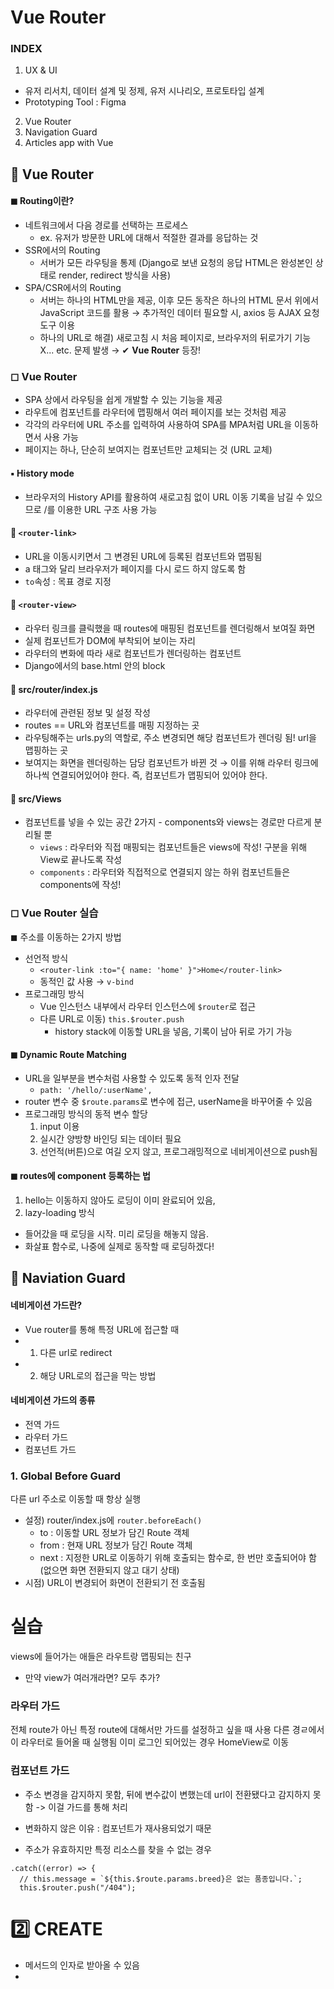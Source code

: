 # Vue Router

### INDEX
1. UX & UI
- 유저 리서치, 데이터 설계 및 정제, 유저 시나리오, 프로토타입 설계
- Prototyping Tool : Figma
2. Vue Router
3. Navigation Guard
4. Articles app with Vue

## 🤍 Vue Router
#### ◼ Routing이란?
- 네트워크에서 다음 경로를 선택하는 프로세스
  - ex. 유저가 방문한 URL에 대해서 적절한 결과를 응답하는 것
- SSR에서의 Routing
  - 서버가 모든 라우팅을 통제 (Django로 보낸 요청의 응답 HTML은 완성본인 상태로 render, redirect 방식을 사용)
- SPA/CSR에서의 Routing
  - 서버는 하나의 HTML만을 제공, 이후 모든 동작은 하나의 HTML 문서 위에서 JavaScript 코드를 활용 → 추가적인 데이터 필요할 시, axios 등 AJAX 요청 도구 이용
  - 하나의 URL로 해결) 새로고침 시 처음 페이지로, 브라우저의 뒤로가기 기능 X... etc. 문제 발생 → ✔ **Vue Router** 등장!

### ◻ Vue Router
- SPA 상에서 라우팅을 쉽게 개발할 수 있는 기능을 제공
- 라우트에 컴포넌트를 라우터에 맵핑해서 여러 페이지를 보는 것처럼 제공
- 각각의 라우터에 URL 주소를 입력하여 사용하여 SPA를 MPA처럼 URL을 이동하면서 사용 가능
- 페이지는 하나, 단순히 보여지는 컴포넌트만 교체되는 것 (URL 교체)

#### ▪ History mode
- 브라우저의 History API를 활용하여 새로고침 없이 URL 이동 기록을 남길 수 있으므로 /를 이용한 URL 구조 사용 가능 

#### 🧷 `<router-link>`
- URL을 이동시키면서 그 변경된 URL에 등록된 컴포넌트와 맵핑됨
- a 태그와 달리 브라우저가 페이지를 다시 로드 하지 않도록 함
- `to`속성 : 목표 경로 지정

#### 🧷 `<router-view>`
- 라우터 링크를 클릭했을 때 routes에 매핑된 컴포넌트를 렌더링해서 보여질 화면
- 실제 컴포넌트가 DOM에 부착되어 보이는 자리
- 라우터의 변화에 따라 새로 컴포넌트가 렌더링하는 컴포넌트
- Django에서의 base.html 안의 block

#### 🧷 src/router/index.js
- 라우터에 관련된 정보 및 설정 작성
- routes == URL와 컴포넌트를 매핑 지정하는 곳
- 라우팅해주는 urls.py의 역할로, 주소 변경되면 해당 컴포넌트가 렌더링 됨! url을 맵핑하는 곳
- 보여지는 화면을 렌더링하는 담당 컴포넌트가 바뀐 것 → 이를 위해 라우터 링크에 하나씩 연결되어있어야 한다. 즉, 컴포넌트가 맵핑되어 있어야 한다.

#### 🧷 src/Views
- 컴포넌트를 넣을 수 있는 공간 2가지 - components와 views는 경로만 다르게 분리될 뿐
  - `views` : 라우터와 직접 매핑되는 컴포넌트들은 views에 작성! 구분을 위해 View로 끝나도록 작성
  - `components` : 라우터와 직접적으로 연결되지 않는 하위 컴포넌트들은 components에 작성!

### ◻ Vue Router 실습
◼ 주소를 이동하는 2가지 방법
- 선언적 방식
  - `<router-link :to="{ name: 'home' }">Home</router-link>`
  - 동적인 값 사용 → `v-bind`
- 프로그래밍 방식
  - Vue 인스턴스 내부에서 라우터 인스턴스에 `$router`로 접근
  - 다른 URL로 이동) `this.$router.push`
    - history stack에 이동할 URL을 넣음, 기록이 남아 뒤로 가기 가능

#### ◼ Dynamic Route Matching
- URL을 일부분을 변수처럼 사용할 수 있도록 동적 인자 전달
  - `path: '/hello/:userName',`
- router 변수 중 `$route.params`로 변수에 접근, userName을 바꾸어줄 수 있음
- 프로그래밍 방식의 동적 변수 할당
  1. input 이용
  2. 실시간 양방향 바인딩 되는 데이터 필요
  3. 선언적(버튼)으로 여길 오지 않고, 프로그래밍적으로 네비게이션으로 push됨

#### ◼ routes에 component 등록하는 법
1) hello는 이동하지 않아도 로딩이 이미 완료되어 있음,
2) lazy-loading 방식
  - 들어갔을 때 로딩을 시작. 미리 로딩을 해놓지 않음.
  - 화살표 함수로, 나중에 실제로 동작할 때 로딩하겠다!

## 🤍 Naviation Guard
#### 네비게이션 가드란?
- Vue router를 통해 특정 URL에 접근할 때
- 1) 다른 url로 redirect
- 2) 해당 URL로의 접근을 막는 방법

#### 네비게이션 가드의 종류
- 전역 가드
- 라우터 가드
- 컴포넌트 가드

### 1. Global Before Guard
다른 url 주소로 이동할 때 항상 실행
- 설정) router/index.js에 `router.beforeEach()`
  - to : 이동할 URL 정보가 담긴 Route 객체
  - from : 현재 URL 정보가 담긴 Route 객체
  - next : 지정한 URL로 이동하기 위해 호출되는 함수로, 한 번만 호출되어야 함 (없으면 화면 전환되지 않고 대기 상태)
- 시점) URL이 변경되어 화면이 전환되기 전 호출됨

# 실습
views에 들어가는 애들은 라우트랑 맵핑되는 친구
- 만약 view가 여러개라면? 모두 추가? 

### 라우터 가드
전체 route가 아닌 특정 route에 대해서만 가드를 설정하고 싶을 때 사용
다른 경ㄹ에서 이 라우터로 들어올 때 실행됨
이미 로그인 되어있는 경우 HomeView로 이동

### 컴포넌트 가드
- 주소 변경을 감지하지 못함, 뒤에 변수값이 변했는데 url이 전환됐다고 감지하지 못 함 -> 이걸 가드를 통해 처리
- 변화하지 않은 이유 : 컴포넌트가 재사용되었기 때문


- 주소가 유효하지만 특정 리소스를 찾을 수 없는 경우
```
.catch((error) => {
  // this.message = `${this.$route.params.breed}은 없는 품종입니다.`;
  this.$router.push("/404");
```

# 2️⃣ CREATE
- 메서드의 인자로 받아올 수 있음
- 